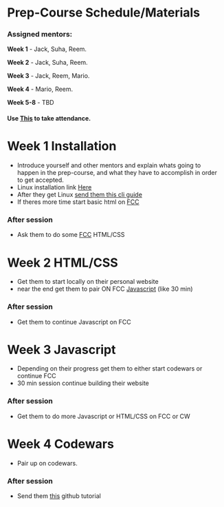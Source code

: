 # Prep-Course Schedule/Materials

### Assigned mentors:
**Week 1** - Jack, Suha, Reem.

**Week 2** - Jack, Suha, Reem.

**Week 3** - Jack, Reem, Mario.

**Week 4** - Mario, Reem.

**Week 5-8** - TBD

#### Use [This](https://docs.google.com/spreadsheets/d/1_1VHwPyfwxBSUF16I2o4WBQTi-cZsjjFLhSfUyOfisk/edit?usp=sharing) to take attendance.

# Week 1 Installation
- Introduce yourself and other mentors and explain whats going to happen in the prep-course, and what they have to accomplish in order to get accepted.
- Linux installation link [Here](http://www.everydaylinuxuser.com/2015/11/how-to-install-ubuntu-linux-alongside.html)
- After they get Linux [send them this cli guide](https://learnpythonthehardway.org/book/appendixa.html)
- If theres more time start basic html on [FCC](https://www.freecodecamp.org/challenges/learn-how-freecodecamp-works)
### After session
- Ask them to do some [FCC](https://www.freecodecamp.org/challenges/learn-how-freecodecamp-works) HTML/CSS

# Week 2 HTML/CSS
- Get them to start locally on their personal website
- near the end get them to pair ON FCC [Javascript](https://www.freecodecamp.org/challenges/comment-your-javascript-code) (like 30 min)
### After session
- Get them to continue Javascript on FCC

# Week 3 Javascript
- Depending on their progress get them to either start codewars or continue FCC
- 30 min session continue building their website
### After session
- Get them to do more Javascript or HTML/CSS on FCC or CW

# Week 4 Codewars
- Pair up on codewars.
### After session
- Send them [this](https://www.udacity.com/course/how-to-use-git-and-github--ud775) github tutorial
